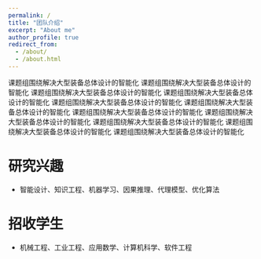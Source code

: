 ```yaml
---
permalink: /
title: "团队介绍"
excerpt: "About me"
author_profile: true
redirect_from: 
  - /about/
  - /about.html
---
```


课题组围绕解决大型装备总体设计的智能化
课题组围绕解决大型装备总体设计的智能化
课题组围绕解决大型装备总体设计的智能化
课题组围绕解决大型装备总体设计的智能化
课题组围绕解决大型装备总体设计的智能化
课题组围绕解决大型装备总体设计的智能化
课题组围绕解决大型装备总体设计的智能化
课题组围绕解决大型装备总体设计的智能化
课题组围绕解决大型装备总体设计的智能化
课题组围绕解决大型装备总体设计的智能化
课题组围绕解决大型装备总体设计的智能化

研究兴趣
=======
* 智能设计、知识工程、机器学习、因果推理、代理模型、优化算法

招收学生
=======
* 机械工程、工业工程、应用数学、计算机科学、软件工程